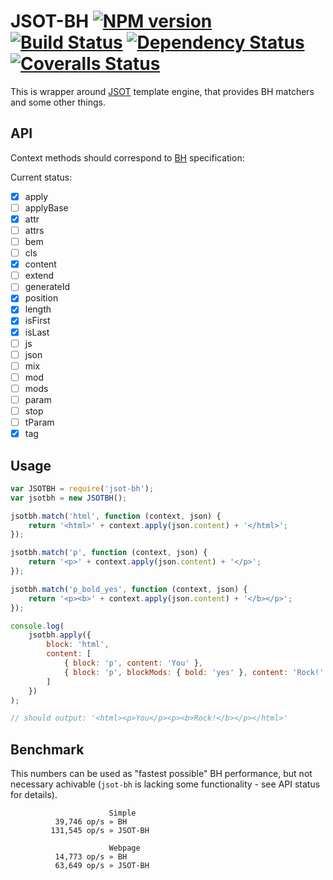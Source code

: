 # JSOT-BH [![NPM version][npm-image]][npm-url] [![Build Status][travis-image]][travis-url] [![Dependency Status][depstat-image]][depstat-url] [![Coveralls Status][coveralls-image]][coveralls-url]

This is wrapper around [JSOT](https://github.com/floatdrop/jsot) template engine, that provides BH matchers and some other things.

## API

Context methods should correspond to [BH](https://github.com/enb-make/bh#%D0%9A%D0%BB%D0%B0%D1%81%D1%81-ctx) specification:

Current status:

 * [x] apply
 * [ ] applyBase
 * [x] attr
 * [ ] attrs
 * [ ] bem
 * [ ] cls
 * [x] content
 * [ ] extend
 * [ ] generateId
 * [x] position
 * [x] length
 * [x] isFirst
 * [x] isLast
 * [ ] js
 * [ ] json
 * [ ] mix
 * [ ] mod
 * [ ] mods
 * [ ] param
 * [ ] stop
 * [ ] tParam
 * [x] tag

## Usage

```js
var JSOTBH = require('jsot-bh');
var jsotbh = new JSOTBH();

jsotbh.match('html', function (context, json) {
    return '<html>' + context.apply(json.content) + '</html>';
});

jsotbh.match('p', function (context, json) {
    return '<p>' + context.apply(json.content) + '</p>';
});

jsotbh.match('p_bold_yes', function (context, json) {
    return '<p><b>' + context.apply(json.content) + '</b></p>';
});

console.log(
    jsotbh.apply({
        block: 'html',
        content: [
            { block: 'p', content: 'You' },
            { block: 'p', blockMods: { bold: 'yes' }, content: 'Rock!' }
        ]
    })
);

// should output: '<html><p>You</p><p><b>Rock!</b></p></html>'
```

## Benchmark

This numbers can be used as "fastest possible" BH performance, but not necessary achivable (`jsot-bh` is lacking some functionality - see API status for details).

```
                      Simple
          39,746 op/s » BH
         131,545 op/s » JSOT-BH

                      Webpage
          14,773 op/s » BH
          63,649 op/s » JSOT-BH
```

[npm-url]: https://npmjs.org/package/jsot-bh
[npm-image]: http://img.shields.io/npm/v/jsot-bh.svg

[travis-url]: https://travis-ci.org/floatdrop/jsot-bh
[travis-image]: http://img.shields.io/travis/floatdrop/jsot-bh.svg

[depstat-url]: https://david-dm.org/floatdrop/jsot-bh
[depstat-image]: https://david-dm.org/floatdrop/jsot-bh.svg?theme=shields.io

[coveralls-url]: https://coveralls.io/r/floatdrop/jsot-bh
[coveralls-image]: http://img.shields.io/coveralls/floatdrop/jsot-bh/master.svg
